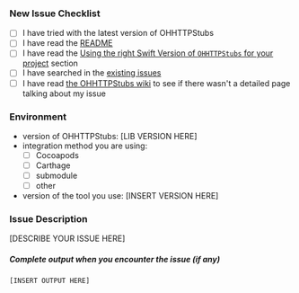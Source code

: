 <!-- Thanks for taking the time to report your issue with _OHHTTPStubs_! When submitting your issue, please make sure to check the following boxes by putting an x in the appropriate [ ] so we can fully understand the context of your problem and help you better -->

### New Issue Checklist

- [ ] I have tried with the latest version of OHHTTPStubs
- [ ] I have read the [README](https://github.com/AliSoftware/OHHTTPStubs/blob/master/README.md)
- [ ] I have read the [Using the right Swift Version of `OHHTTPStubs` for your project](https://github.com/AliSoftware/OHHTTPStubs#using-the-right-swift-version-of-ohhttpstubs-for-your-project) section
- [ ] I have searched in the [existing issues](https://github.com/AliSoftware/OHHTTPStubs/issues?utf8=✓&q=is%3Aissue)
- [ ] I have read [the OHHTTPStubs wiki](https://github.com/AliSoftware/OHHTTPStubs/wiki) to see if there wasn't a detailed page talking about my issue

### Environment

- version of OHHTTPStubs: [LIB VERSION HERE]
- integration method you are using:
  * [ ] Cocoapods
  * [ ] Carthage
  * [ ] submodule
  * [ ] other
- version of the tool you use: [INSERT VERSION HERE]

### Issue Description

[DESCRIBE YOUR ISSUE HERE]

##### Complete output when you encounter the issue (if any)

```[INSERT OUTPUT HERE]```
